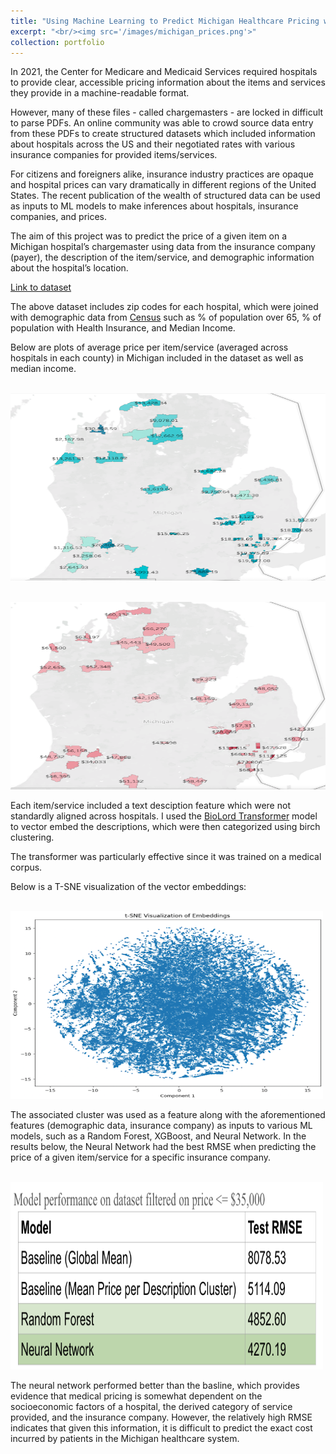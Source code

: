 ```yaml
---
title: "Using Machine Learning to Predict Michigan Healthcare Pricing with Insurance Data"
excerpt: "<br/><img src='/images/michigan_prices.png'>"
collection: portfolio
---
```


In 2021, the Center for Medicare and Medicaid Services required hospitals to provide clear,
accessible pricing information about the items and services they provide in a machine-readable
format.


However, many of these files - called chargemasters - are locked in difficult to parse PDFs. An online community was able 
to crowd source data entry from these PDFs to create structured datasets which included information about hospitals across the US and their
negotiated rates with various insurance companies for provided items/services.


For citizens and foreigners alike, insurance industry practices are opaque and hospital prices can vary dramatically in different regions of the United States. The recent publication of the wealth of structured data can be used as inputs to ML models to make inferences about hospitals, insurance companies, and prices.


The aim of this project was to predict the price of a given item on a Michigan hospital’s chargemaster using data from the insurance company (payer), the description of the item/service, and demographic information about the hospital’s location.


[Link to dataset](https://www.dolthub.com/repositories/dolthub/transparency-in-pricing)


The above dataset includes zip codes for each hospital, which were joined with demographic data from
[Census](https://www.census.gov/) such as % of population over 65, % of population with Health Insurance, 
and Median Income. 

Below are plots of average price per item/service (averaged across hospitals in each county) in Michigan
included in the dataset as well as median income.

<br/><img src="/images/michigan_prices.png" width="600" height="300">


<br/><img src="/images/median_income.png" width="600" height="300">


Each item/service included a text desciption feature which were not standardly aligned across hospitals.
I used the [BioLord Transformer](https://huggingface.co/FremyCompany/BioLORD-2023-S)
model to vector embed the descriptions, which were then categorized using birch clustering. 


The transformer was particularly effective since it was trained on a medical corpus.


Below is a T-SNE visualization of the vector embeddings:


<br/><img src="/images/embeddings.png" width="500" height="300">


The associated cluster was used as a feature along with the aforementioned features (demographic data, insurance company)
as inputs to various ML models, such as a Random Forest, XGBoost, and Neural Network. In the results below, the Neural
Network had the best RMSE when predicting the price of a given item/service for a specific insurance company.



<br/><img src="/images/results.png" width="500" height="300">


The neural network performed better than the basline, which provides evidence that medical 
pricing is somewhat dependent on the socioeconomic factors of a hospital, the derived category of service provided,
and the insurance company. However, the relatively high RMSE indicates that given this information,
it is difficult to predict the exact cost incurred by patients in the Michigan healthcare system.








